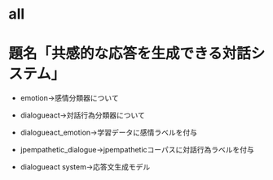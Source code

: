 # all
# 題名「共感的な応答を生成できる対話システム」

- emotion→感情分類器について
  
- dialogueact→対話行為分類器について

- dialogueact_emotion→学習データに感情ラベルを付与

- jpempathetic_dialogue→jpempatheticコーパスに対話行為ラベルを付与

- dialogueact system→応答文生成モデル

